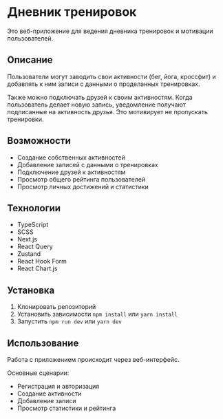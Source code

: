 # Дневник тренировок

Это веб-приложение для ведения дневника тренировок и мотивации пользователей.

## Описание

Пользователи могут заводить свои активности (бег, йога, кроссфит) и добавлять к ним записи с данными о проделанных тренировках.

Также можно подключать друзей к своим активностям. Когда пользователь делает новую запись, уведомление получают подписанные на активность друзья. Это мотивирует не пропускать тренировки.

## Возможности

* Создание собственных активностей
* Добавление записей с данными о тренировках
* Подключение друзей к активностям
* Просмотр общего рейтинга пользователей
* Просмотр личных достижений и статистики

## Технологии

* TypeScript 
* SCSS
* Next.js
* React Query
* Zustand
* React Hook Form
* React Chart.js 

## Установка

1. Клонировать репозиторий
2. Установить зависимости  `npm install` или  `yarn install`
3. Запустить   `npm run dev` или  `yarn dev`

## Использование

Работа с приложением происходит через веб-интерфейс.

Основные сценарии:

* Регистрация и авторизация
* Создание активности
* Добавление записи
* Просмотр статистики и рейтинга


